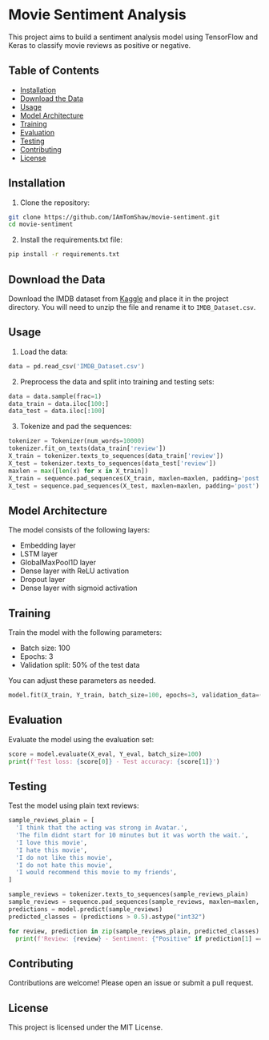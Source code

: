 # Movie Sentiment Analysis

This project aims to build a sentiment analysis model using TensorFlow and Keras to classify movie reviews as positive or negative.

## Table of Contents
- [Installation](#installation)
- [Download the Data](#download-the-data)
- [Usage](#usage)
- [Model Architecture](#model-architecture)
- [Training](#training)
- [Evaluation](#evaluation)
- [Testing](#testing)
- [Contributing](#contributing)
- [License](#license)

## Installation

1. Clone the repository:
  ```bash
  git clone https://github.com/IAmTomShaw/movie-sentiment.git
  cd movie-sentiment
  ```

2. Install the requirements.txt file:
  ```bash
  pip install -r requirements.txt
  ```

## Download the Data

Download the IMDB dataset from [Kaggle](https://www.kaggle.com/lakshmi25npathi/imdb-dataset-of-50k-movie-reviews) and place it in the project directory. You will need to unzip the file and rename it to `IMDB_Dataset.csv`.

## Usage

1. Load the data:
  ```python
  data = pd.read_csv('IMDB_Dataset.csv')
  ```

2. Preprocess the data and split into training and testing sets:
  ```python
  data = data.sample(frac=1)
  data_train = data.iloc[100:]
  data_test = data.iloc[:100]
  ```

3. Tokenize and pad the sequences:
  ```python
  tokenizer = Tokenizer(num_words=10000)
  tokenizer.fit_on_texts(data_train['review'])
  X_train = tokenizer.texts_to_sequences(data_train['review'])
  X_test = tokenizer.texts_to_sequences(data_test['review'])
  maxlen = max([len(x) for x in X_train])
  X_train = sequence.pad_sequences(X_train, maxlen=maxlen, padding='post')
  X_test = sequence.pad_sequences(X_test, maxlen=maxlen, padding='post')
  ```

## Model Architecture

The model consists of the following layers:
- Embedding layer
- LSTM layer
- GlobalMaxPool1D layer
- Dense layer with ReLU activation
- Dropout layer
- Dense layer with sigmoid activation

## Training

Train the model with the following parameters:
- Batch size: 100
- Epochs: 3
- Validation split: 50% of the test data

You can adjust these parameters as needed.

```python
model.fit(X_train, Y_train, batch_size=100, epochs=3, validation_data=(X_val, Y_val))
```

## Evaluation

Evaluate the model using the evaluation set:
```python
score = model.evaluate(X_eval, Y_eval, batch_size=100)
print(f'Test loss: {score[0]} - Test accuracy: {score[1]}')
```

## Testing

Test the model using plain text reviews:
```python
sample_reviews_plain = [
  'I think that the acting was strong in Avatar.',
  'The film didnt start for 10 minutes but it was worth the wait.', 
  'I love this movie',
  'I hate this movie',
  'I do not like this movie',
  'I do not hate this movie',
  'I would recommend this movie to my friends',
]

sample_reviews = tokenizer.texts_to_sequences(sample_reviews_plain)
sample_reviews = sequence.pad_sequences(sample_reviews, maxlen=maxlen, padding='post')
predictions = model.predict(sample_reviews)
predicted_classes = (predictions > 0.5).astype("int32")

for review, prediction in zip(sample_reviews_plain, predicted_classes):
  print(f'Review: {review} - Sentiment: {"Positive" if prediction[1] == 1 else "Negative"}')
```

## Contributing

Contributions are welcome! Please open an issue or submit a pull request.

## License

This project is licensed under the MIT License.